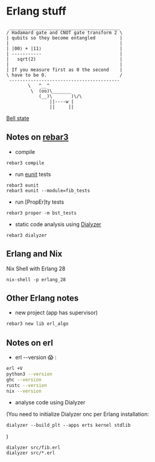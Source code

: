 # Erlang stuff

```text
 _________________________________________
/ Hadamard gate and CNOT gate transform 2 \
| qubits so they become entangled         |
|                                         |
| |00⟩ + |11⟩                             |
| -----------                             |
|   sqrt(2)                               |
|                                         |
| If you measure first as 0 the second    |
\ have to be 0.                           /
 -----------------------------------------
        \   ^__^
         \  (oo)\_______
            (__)\       )\/\
                ||----w |
                ||     ||

```
[Bell state](https://en.wikipedia.org/wiki/Bell_state)


## Notes on [rebar3](https://rebar3.org/docs/)


* compile

```shell
rebar3 compile
```
* run [eunit](https://www.erlang.org/doc/apps/eunit/chapter.html) tests

```shell
rebar3 eunit
rebar3 eunit --module=fib_tests
```

* run [PropEr]ty tests

```shell
rebar3 proper -m bst_tests
```

* static code analysis using [Dialyzer](https://www.erlang.org/doc/apps/dialyzer/dialyzer_chapter.html)

```shell
rebar3 dialyzer
```

## Erlang and Nix

Nix Shell with Erlang 28

```shell
nix-shell -p erlang_28
```

## Other Erlang notes

* new project (app has supervisor)
```sh
rebar3 new lib erl_algo
```

Notes on erl
----

* erl --version :scream: :
```sh
erl +V
python3 --version
ghc --version
rustc --version
nix --version
```

* analyse code using Dialyzer

(You need to initialize Dialyzer onc per Erlang installation:
```shell
dialyzer --build_plt --apps erts kernel stdlib
```
)

```shell
dialyzer src/fib.erl
dialyzer src/*.erl
```
